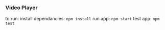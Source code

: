 ### Video Player

to run:
install dependancies: `npm install`
run app: `npm start`
test app: `npm test`
